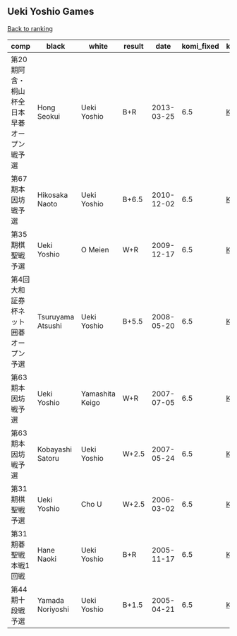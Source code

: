 ## Ueki Yoshio Games

[Back to ranking](index.md)




| **comp** | **black** | **white** | **result** | **date** | **komi_fixed** | **kifu** | 
| --- | --- | --- | --- | --- | --- | --- |
| 第20期阿含・桐山杯全日本早碁オープン戦予選 | Hong Seokui | Ueki Yoshio | B+R | 2013-03-25 | 6.5 | [Kifu](https://kifudepot.net/kifucontents.php?id=S4%2B8WW1fKlaiSKG5leNWDg%3D%3D) | 
| 第67期本因坊戦予選 | Hikosaka Naoto | Ueki Yoshio | B+6.5 | 2010-12-02 | 6.5 | [Kifu](https://kifudepot.net/kifucontents.php?id=xGxXMZOXxpSS6aomC4iw3w%3D%3D) | 
| 第35期棋聖戦予選 | Ueki Yoshio | O Meien | W+R | 2009-12-17 | 6.5 | [Kifu](https://kifudepot.net/kifucontents.php?id=mWjtJ6tje%2FHZMPIm3U7ZEA%3D%3D) | 
| 第4回大和証券杯ネット囲碁オープン予選 | Tsuruyama Atsushi | Ueki Yoshio | B+5.5 | 2008-05-20 | 6.5 | [Kifu](https://kifudepot.net/kifucontents.php?id=lK0GzMeLnGkgCOs4Y2EKDw%3D%3D) | 
| 第63期本因坊戦予選 | Ueki Yoshio | Yamashita Keigo | W+R | 2007-07-05 | 6.5 | [Kifu](https://kifudepot.net/kifucontents.php?id=Vr2Ppcl47SmNHIexuKYDBQ%3D%3D) | 
| 第63期本因坊戦予選 | Kobayashi Satoru | Ueki Yoshio | W+2.5 | 2007-05-24 | 6.5 | [Kifu](https://kifudepot.net/kifucontents.php?id=N7xCEP67gyKek6lloK3bPQ%3D%3D) | 
| 第31期棋聖戦予選 | Ueki Yoshio | Cho U | W+2.5 | 2006-03-02 | 6.5 | [Kifu](https://kifudepot.net/kifucontents.php?id=i%2FVy47QNbwtl932JszQQEg%3D%3D) | 
| 第31期碁聖戦本戦1回戦 | Hane Naoki | Ueki Yoshio | B+R | 2005-11-17 | 6.5 | [Kifu](https://kifudepot.net/kifucontents.php?id=UDQ0WWmGXeeZSai9o5BhBg%3D%3D) | 
| 第44期十段戦予選 | Yamada Noriyoshi | Ueki Yoshio | B+1.5 | 2005-04-21 | 6.5 | [Kifu](https://kifudepot.net/kifucontents.php?id=xocu35HKUABd9h2YQRr%2Fyg%3D%3D) |




